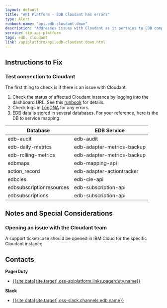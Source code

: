 ```yaml
---
layout: default
title: "API Platform - EDB Cloudant has errors"
type: Alert
runbook-name: "api.edb-cloudant.down"
description: "Addresses issues with Cloudant as it pertains to EDB components."
service: tip-api-platform
tags: edb, cloudant
link: /apiplatform/api.edb-cloudant.down.html   
---
```


## Instructions to Fix

### Test connection to Cloudant
The first thing to check is if there is an issue with Cloudant.

1. Check the status of affected Cloudant instance by logging into the dashboard URL. See this [runbook]({{site.baseurl}}/docs/runbooks/apiplatform/How_To/Cloudant_for_OSS.html) for details.
2. Check logs in [LogDNA](https://app.us-south.logging.cloud.ibm.com/ext/ibm-sso/f544afde9f) for any errors.
3. EDB data is stored in several databases. For your reference, here is the DB to service mapping:

| Database                 | EDB Service                |
|--------------------------|----------------------------|
| edb-audit                | edb-audit                  |
| edb-daily-metrics        | edb-adapter-metrics-backup |
| edb-rolling-metrics      | edb-adapter-metrics-backup |
| edbmaps                  | edb-mapping-api            |
| action_record            | edb-adapter-actiontracker  |
| edbcies                  | edb-cie-api                |
| edbsubscriptionresources | edb-subscription-api       |
| edbsubscriptions         | edb-subscription-api       |

## Notes and Special Considerations

### Opening an issue with the Cloudant team
A support ticket/case should be opened in IBM Cloud for the specific Cloudant instance.

## Contacts

**PagerDuty**
* [{{site.data[site.target].oss-apiplatform.links.pagerduty.name}}]({{site.data[site.target].oss-apiplatform.links.pagerduty.link}})

**Slack**
* [{{site.data[site.target].oss-slack.channels.edb.name}}]({{site.data[site.target].oss-slack.channels.edb.link}})
